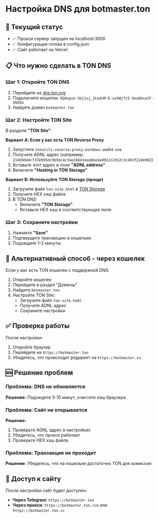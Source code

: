 # Настройка DNS для botmaster.ton

## 🎯 Текущий статус
- ✅ Прокси сервер запущен на localhost:3000
- ✅ Конфигурация готова в config.json
- ✅ Сайт работает на Vercel

## 📋 Что нужно сделать в TON DNS

### Шаг 1: Откройте TON DNS
1. Перейдите на [dns.ton.org](https://dns.ton.org/)
2. Подключите кошелек: `EQAxpun-SUj1sj_2LedvM-E-ovXWjfzI-Ueu6HcwtF-1N3Oa`
3. Найдите домен `botmaster.ton`

### Шаг 2: Настройте TON Site
В разделе **"TON Site"**:

**Вариант A: Если у вас есть TON Reverse Proxy**
1. Запустите `tonutils-reverse-proxy-windows-amd64.exe`
2. Получите ADNL адрес (например: `214b9d44cf37e995dc9b50c4c3ae1bbd1eea8ee4a9912c2d12c3c491f22de982`)
3. Вставьте этот адрес в поле **"ADNL address"**
4. Включите **"Hosting in TON Storage"**

**Вариант B: Используйте TON Storage (проще)**
1. Загрузите файл `ton-site.html` в [TON Storage](https://storage.ton.org/)
2. Получите HEX хэш файла
3. В TON DNS:
   - Включите **"TON Storage"**
   - Вставьте HEX хэш в соответствующее поле

### Шаг 3: Сохраните настройки
1. Нажмите **"Save"**
2. Подтвердите транзакцию в кошельке
3. Подождите 1-2 минуты

## 🔧 Альтернативный способ - через кошелек

Если у вас есть TON кошелек с поддержкой DNS:

1. Откройте кошелек
2. Перейдите в раздел "Домены"
3. Найдите `botmaster.ton`
4. Настройте TON Site:
   - Загрузите файл `ton-site.html`
   - Получите ADNL адрес
   - Сохраните настройки

## ✅ Проверка работы

После настройки:
1. Откройте браузер
2. Перейдите на `https://botmaster.ton`
3. Убедитесь, что происходит редирект на `https://botmaster.su`

## 🆘 Решение проблем

### Проблема: DNS не обновляется
**Решение:** Подождите 5-10 минут, очистите кэш браузера

### Проблема: Сайт не открывается
**Решение:** 
1. Проверьте ADNL адрес в настройках
2. Убедитесь, что прокси работает
3. Проверьте HEX хэш файла

### Проблема: Транзакция не проходит
**Решение:** Убедитесь, что на кошельке достаточно TON для комиссии

## 📱 Доступ к сайту

После настройки сайт будет доступен:
- **Через Telegram**: `https://botmaster.ton`
- **Через прокси**: `https://botmaster.ton.run` или `https://botmaster.ton.sc`
